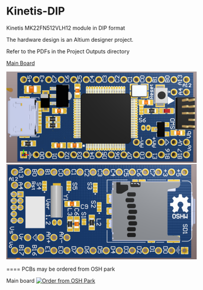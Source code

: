 # Kinetis-DIP
Kinetis MK22FN512VLH12 module in DIP format

The hardware design is an Altium designer project.  

Refer to the PDFs in the Project Outputs directory 

<a href="https://github.com/podonoghue/usbdm-kinetis/blob/master/Hardware/Project%20Outputs%20for%20KinetisDIP/KinetisDIP.PDF">Main Board</img></a>


![An image](https://github.com/podonoghue/Kinetis-DIP/blob/master/Hardware/Top.png "Board Image - Bottom")
![An image](https://github.com/podonoghue/Kinetis-DIP/blob/master/Hardware/Bottom.png "Board Image - Bottom")

====
PCBs may be ordered from OSH park

Main board
<a href="https://oshpark.com/shared_projects/DCzb9g29"><img src="https://oshpark.com/assets/badge-5b7ec47045b78aef6eb9d83b3bac6b1920de805e9a0c227658eac6e19a045b9c.png" alt="Order from OSH Park"></img></a>
